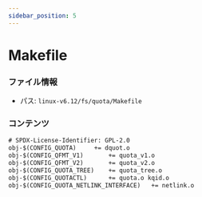 ```yaml
---
sidebar_position: 5
---
```

# Makefile

### ファイル情報

- パス: `linux-v6.12/fs/quota/Makefile`

### コンテンツ

```txt
# SPDX-License-Identifier: GPL-2.0
obj-$(CONFIG_QUOTA)		+= dquot.o
obj-$(CONFIG_QFMT_V1)		+= quota_v1.o
obj-$(CONFIG_QFMT_V2)		+= quota_v2.o
obj-$(CONFIG_QUOTA_TREE)	+= quota_tree.o
obj-$(CONFIG_QUOTACTL)		+= quota.o kqid.o
obj-$(CONFIG_QUOTA_NETLINK_INTERFACE)	+= netlink.o

```
